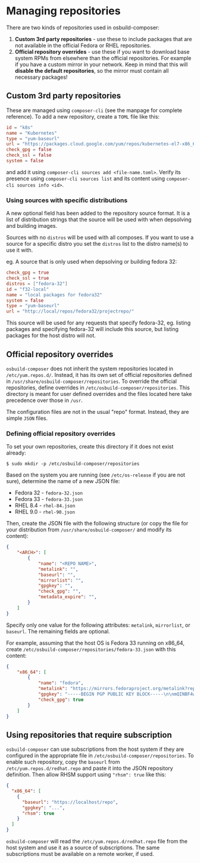 # Managing repositories

There are two kinds of repositories used in osbuild-composer:
 1. **Custom 3rd party repositories** - use these to include packages that are not available in the official Fedora or RHEL repositories.
 2. **Official repository overrides** - use these if you want to download base system RPMs from elsewhere than the official repositories. For example if you have a custom mirror in your network. Keep in mind that this will **disable the default repositories**, so the mirror must contain all necessary packages!

## Custom 3rd party repositories

These are managed using `composer-cli` (see the manpage for complete reference). To add a new repository, create a `TOML` file like this:
```toml
id = "k8s"
name = "Kubernetes"
type = "yum-baseurl"
url = "https://packages.cloud.google.com/yum/repos/kubernetes-el7-x86_64"
check_gpg = false
check_ssl = false
system = false
```
and add it using `composer-cli sources add <file-name.toml>`. Verify its presence using `composer-cli sources list` and its content using `composer-cli sources info <id>`.

### Using sources with specific distributions

A new optional field has been added to the repository source format. It is a
list of distribution strings that the source will be used with when depsolving
and building images.

Sources with no `distros` will be used with all composes. If you want to use a
source for a specific distro you set the `distros` list to the distro name(s)
to use it with.

eg. A source that is only used when depsolving or building fedora 32:

```toml
check_gpg = true
check_ssl = true
distros = ["fedora-32"]
id = "f32-local"
name = "local packages for fedora32"
system = false
type = "yum-baseurl"
url = "http://local/repos/fedora32/projectrepo/"
```

This source will be used for any requests that specify fedora-32, eg. listing
packages and specifying fedora-32 will include this source, but listing
packages for the host distro will not.


## Official repository overrides

`osbuild-composer` does not inherit the system repositories located in `/etc/yum.repos.d/`. Instead, it has its own set of official repositories defined in `/usr/share/osbuild-composer/repositories`. To override the official repositories, define overrides in `/etc/osbuild-composer/repositories`. This directory is meant for user defined overrides and the files located here take precedence over those in `/usr`. 

The configuration files are not in the usual "repo" format. Instead, they are simple `JSON` files.

### Defining official repository overrides

To set your own repositories, create this directory if it does not exist already:

```
$ sudo mkdir -p /etc/osbuild-composer/repositories
```

Based on the system you are running (see `/etc/os-release` if you are not sure), determine the name of a new JSON file:

* Fedora 32 - `fedora-32.json`
* Fedora 33 - `fedora-33.json`
* RHEL 8.4 - `rhel-84.json`
* RHEL 9.0 - `rhel-90.json`

Then, create the JSON file with the following structure (or copy the file for your distribution from `/usr/share/osbuild-composer/` and modify its content):

```json
{
    "<ARCH>": [
        {
            "name": "<REPO NAME>",
            "metalink": "",
            "baseurl": "",
            "mirrorlist": "",
            "gpgkey": "",
            "check_gpg": "",
            "metadata_expire": "",
        }
    ]
}
```
Specify only one value for the following attributes: `metalink`, `mirrorlist`, or `baseurl`. The remaining fields are optional.

For example, assuming that the host OS is Fedora 33 running on x86_64, create `/etc/osbuild-composer/repositories/fedora-33.json` with this content:
```json
{
    "x86_64": [
        {
            "name": "fedora",
            "metalink": "https://mirrors.fedoraproject.org/metalink?repo=fedora-33&arch=x86_64",
            "gpgkey": "-----BEGIN PGP PUBLIC KEY BLOCK-----\n\nmQINBF4wBvsBEADQmcGbVUbDRUoXADReRmOOEMeydHghtKC9uRs9YNpGYZIB+bie\nbGYZmflQayfh/wEpO2W/IZfGpHPL42V7SbyvqMjwNls/fnXsCtf4LRofNK8Qd9fN\nkYargc9R7BEz/mwXKMiRQVx+DzkmqGWy2gq4iD0/mCyf5FdJCE40fOWoIGJXaOI1\nTz1vWqKwLS5T0dfmi9U4Tp/XsKOZGvN8oi5h0KmqFk7LEZr1MXarhi2Va86sgxsF\nQcZEKfu5tgD0r00vXzikoSjn3qA5JW5FW07F1pGP4bF5f9J3CZbQyOjTSWMmmfTm\n2d2BURWzaDiJN9twY2yjzkoOMuPdXXvovg7KxLcQerKT+FbKbq8DySJX2rnOA77k\nUG4c9BGf/L1uBkAT8dpHLk6Uf5BfmypxUkydSWT1xfTDnw1MqxO0MsLlAHOR3J7c\noW9kLcOLuCQn1hBEwfZv7VSWBkGXSmKfp0LLIxAFgRtv+Dh+rcMMRdJgKr1V3FU+\nrZ1+ZAfYiBpQJFPjv70vx+rGEgS801D3PJxBZUEy4Ic4ZYaKNhK9x9PRQuWcIBuW\n6eTe/6lKWZeyxCumLLdiS75mF2oTcBaWeoc3QxrPRV15eDKeYJMbhnUai/7lSrhs\nEWCkKR1RivgF4slYmtNE5ZPGZ/d61zjwn2xi4xNJVs8q9WRPMpHp0vCyMwARAQAB\ntDFGZWRvcmEgKDMzKSA8ZmVkb3JhLTMzLXByaW1hcnlAZmVkb3JhcHJvamVjdC5v\ncmc+iQI4BBMBAgAiBQJeMAb7AhsPBgsJCAcDAgYVCAIJCgsEFgIDAQIeAQIXgAAK\nCRBJ/XdJlXD/MZm2D/9kriL43vd3+0DNMeA82n2v9mSR2PQqKny39xNlYPyy/1yZ\nP/KXoa4NYSCA971LSd7lv4n/h5bEKgGHxZfttfOzOnWMVSSTfjRyM/df/NNzTUEV\n7ORA5GW18g8PEtS7uRxVBf3cLvWu5q+8jmqES5HqTAdGVcuIFQeBXFN8Gy1Jinuz\nAH8rJSdkUeZ0cehWbERq80BWM9dhad5dW+/+Gv0foFBvP15viwhWqajr8V0B8es+\n2/tHI0k86FAujV5i0rrXl5UOoLilO57QQNDZH/qW9GsHwVI+2yecLstpUNLq+EZC\nGqTZCYoxYRpl0gAMbDLztSL/8Bc0tJrCRG3tavJotFYlgUK60XnXlQzRkh9rgsfT\nEXbQifWdQMMogzjCJr0hzJ+V1d0iozdUxB2ZEgTjukOvatkB77DY1FPZRkSFIQs+\nfdcjazDIBLIxwJu5QwvTNW8lOLnJ46g4sf1WJoUdNTbR0BaC7HHj1inVWi0p7IuN\n66EPGzJOSjLK+vW+J0ncPDEgLCV74RF/0nR5fVTdrmiopPrzFuguHf9S9gYI3Zun\nYl8FJUu4kRO6JPPTicUXWX+8XZmE94aK14RCJL23nOSi8T1eW8JLW43dCBRO8QUE\nAso1t2pypm/1zZexJdOV8yGME3g5l2W6PLgpz58DBECgqc/kda+VWgEAp7rO2A==\n=EPL3\n-----END PGP PUBLIC KEY BLOCK-----\n",
            "check_gpg": true
        }
    ]
}
```

## Using repositories that require subscription

`osbuild-composer` can use subscriptions from the host system if they are configured in the appropriate file in `/etc/osbuild-composer/repositories`. To enable such repository, copy the `baseurl` from `/etc/yum.repos.d/redhat.repo` and paste it into the JSON repository definition. Then allow RHSM support using `"rhsm": true` like this:

```json
{
  "x86_64": [
    {
      "baseurl": "https://localhost/repo",
      "gpgkey": "...",
      "rhsm": true
    }
  ]
}
```

`osbuild-composer` will read the `/etc/yum.repos.d/redhat.repo` file from the host system and use it as a source of subscriptions. The same subscriptions must be available on a remote worker, if used.
